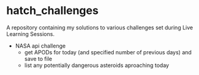 # hatch_challenges

A repository containing my solutions to various challenges set during Live Learning Sessions.
  - NASA api challenge 
    - get APODs for today (and specified number of previous days) and save to file
    - list any potentially dangerous asteroids aproaching today
